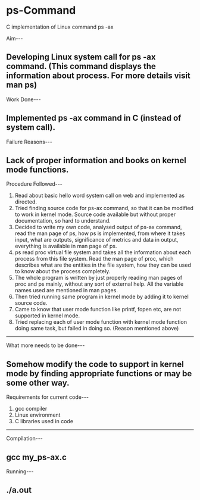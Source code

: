 # ps-Command
C implementation of Linux command ps -ax

Aim---

Developing Linux system call for ps -ax command.
(This command displays the information about process. For more details visit man ps)
------------------------------------------------------------------------------------

Work Done---

Implemented ps -ax command in C (instead of system call).
---------------------------------------------------------

Failure Reasons---

Lack of proper information and books on kernel mode functions.
--------------------------------------------------------------

Procedure Followed---

1. Read about basic hello word system call on web and implemented as directed.
2. Tried finding source code for ps-ax command, so that it can be modified to work in kernel mode. Source code available but without proper documentation, so hard to understand.
3. Decided to write my own code, analysed output of ps-ax command, read the man page of ps, how ps is implemented, from where it takes input, what are outputs, significance of metrics and data in output, everything is available in man page of ps.
4. ps read proc virtual file system and takes all the information about each process from this file system. Read the man page of proc, which describes what are the entities in the file system, how they can be used to know about the process completely.
5. The whole program is written by just properly reading man pages of proc and ps mainly, without any sort of external help. All the variable names used are mentioned in man pages.
6. Then tried running same program in kernel mode by adding it to kernel source code.
7. Came to know that user mode function like printf, fopen etc, are not supported in kernel mode.
8. Tried replacing each of user mode function with kernel mode function doing same task, but failed in doing so. (Reason mentioned above)
----------------------------------------------------------------------------------------------------------------------------------------------------------------------------------------------------------------------------------------------------------

What more needs to be done---

Somehow modify the code to support in kernel mode by finding appropriate functions or may be some other way.
------------------------------------------------------------------------------------------------------------

Requirements for current code---

1. gcc compiler
2. Linux environment
3. C libraries used in code
-------------------------------------

Compilation---

gcc my_ps-ax.c
-------------------------

Running---

./a.out
-----------------------
